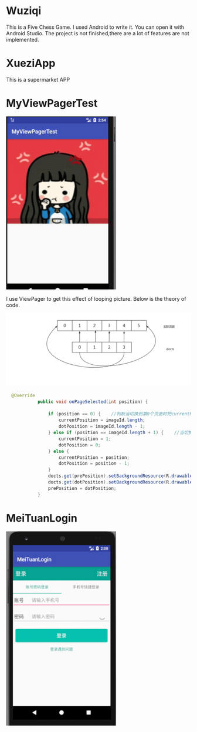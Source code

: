 # Wuziqi
This is a Five Chess Game.
I used Android to write it.
You can open it with Android Studio.
The project is not finished,there are a lot of features are not implemented.

# XueziApp
This is a supermarket APP

# MyViewPagerTest

<img src="circle.gif" width="300px"/>





I use ViewPager to get this effect of looping picture. Below is the theory of code.

<img src="flower.png" width="700px"/>

``` java
  @Override
            public void onPageSelected(int position) {

                if (position == 0) {    //判断当切换到第0个页面时把currentPosition设置为imageId.length,即倒数第二个位置，小圆点位置为length-1
                    currentPosition = imageId.length;
                    dotPosition = imageId.length - 1;
                } else if (position == imageId.length + 1) {    //当切换到最后一个页面时currentPosition设置为第一个位置，小圆点位置为0
                    currentPosition = 1;
                    dotPosition = 0;
                } else {
                    currentPosition = position;
                    dotPosition = position - 1;
                }
                docts.get(prePosition).setBackgroundResource(R.drawable.dot_normal);
                docts.get(dotPosition).setBackgroundResource(R.drawable.dot_focus);
                prePosition = dotPosition;
            }

```
# MeiTuanLogin
<img src="meituan.gif" width="300px"/>






